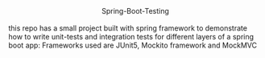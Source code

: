 <div align="center"> Spring-Boot-Testing </div> <br>
this repo has a small project built with spring framework to demonstrate how to write unit-tests and integration tests for different layers of a spring boot app: Frameworks used are JUnit5, Mockito framework and MockMVC 
